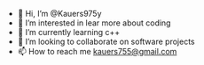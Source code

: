 - 👋 Hi, I’m @Kauers975y
- 👀 I’m interested in lear more about coding
- 🌱 I’m currently learning c++
- 💞️ I’m looking to collaborate on software projects
- 📫 How to reach me kauers755@gmail.com

<!---
Kauers975y/Kauers975y is a ✨ special ✨ repository because its `README.md` (this file) appears on your GitHub profile.
You can click the Preview link to take a look at your changes.
--->
